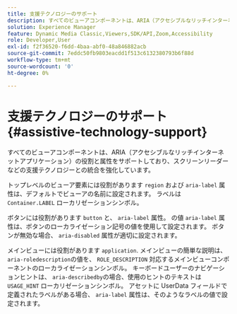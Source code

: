 ```yaml
---
title: 支援テクノロジーのサポート
description: すべてのビューアコンポーネントは、ARIA（アクセシブルなリッチインターネットアプリケーション）の役割と属性をサポートしており、スクリーンリーダーなどの支援テクノロジーとの統合を強化しています。
solution: Experience Manager
feature: Dynamic Media Classic,Viewers,SDK/API,Zoom,Accessibility
role: Developer,User
exl-id: f2f36520-f6dd-4baa-abf0-48a846882acb
source-git-commit: 7eddc50fb9803eacdd1f513c6132380793b6f88d
workflow-type: tm+mt
source-wordcount: '0'
ht-degree: 0%

---
```


# 支援テクノロジーのサポート{#assistive-technology-support}

すべてのビューアコンポーネントは、ARIA（アクセシブルなリッチインターネットアプリケーション）の役割と属性をサポートしており、スクリーンリーダーなどの支援テクノロジーとの統合を強化しています。

トップレベルのビューア要素には役割があります `region` および `aria-label` 属性は、デフォルトでビューアの名前に設定されます。 ラベルは `Container.LABEL` ローカリゼーションシンボル。

ボタンには役割があります `button` と、 `aria-label` 属性。 の値 `aria-label` 属性は、ボタンのローカライゼーション記号の値を使用して設定されます。 ボタンが無効な場合、 `aria-disabled` 属性が適切に設定されます。

メインビューには役割があります `application`. メインビューの簡単な説明は、 `aria-roledescription`の値を、 `ROLE_DESCRIPTION` 対応するメインビューコンポーネントのローカライゼーションシンボル。 キーボードユーザーのナビゲーションヒントは、 `aria-describedby`の場合、使用のヒントのテキストは `USAGE_HINT` ローカリゼーションシンボル。 アセットに UserData フィールドで定義されたラベルがある場合、 `aria-label` 属性は、そのようなラベルの値で設定されます。
